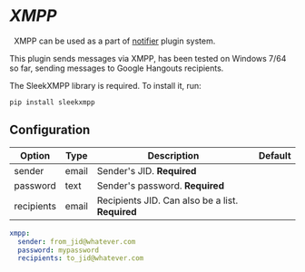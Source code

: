 # *XMPP*
<div class="alert alert-success" role="info">
  
  <span class="glyphicon glyphicon glyphicon-cog"></span>
  &nbsp; XMPP can be used as a part of [notifier](/Plugins/Notifiers) plugin system.
</div>
This plugin sends messages via XMPP, has been tested on Windows 7/64 so far, sending messages to Google Hangouts recipients.

The SleekXMPP library is required. To install it, run:

```
pip install sleekxmpp
```
## Configuration

| Option |Type|  Description | Default |
| --- | ---| --- |---|
|sender|email|Sender's JID. **Required**
|password|text|Sender's password. **Required**
|recipients|email|Recipients JID. Can also be a list. **Required**

```yaml
xmpp:
  sender: from_jid@whatever.com
  password: mypassword
  recipients: to_jid@whatever.com
```


